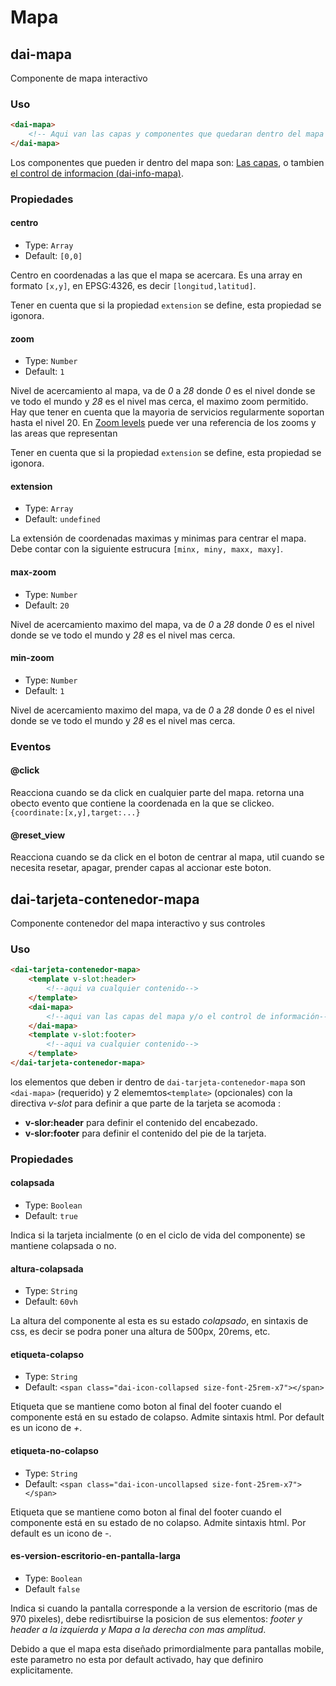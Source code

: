 
# Mapa

## dai-mapa

Componente de mapa interactivo

### Uso

```html
<dai-mapa>
    <!-- Aqui van las capas y componentes que quedaran dentro del mapa -->
</dai-mapa>
```
Los componentes que pueden ir dentro del mapa son: [Las capas](./capas.md), o tambien [el control de informacion (dai-info-mapa)](./controles.md#dai-info-mapa).

### Propiedades

#### centro

- Type: `Array`
- Default: `[0,0]`

Centro en coordenadas a las que el mapa se acercara. Es una array en formato `[x,y]`, en EPSG:4326, es decir `[longitud,latitud]`. 

Tener en cuenta que si la propiedad `extension` se define, esta propiedad se igonora.

#### zoom

- Type: `Number`
- Default: `1`

Nivel de acercamiento al mapa, va de *0* a *28* donde *0* es el nivel donde se ve todo el mundo y *28* es el nivel mas cerca, el maximo zoom permitido. Hay que tener en cuenta que la mayoria de servicios regularmente soportan hasta el nivel 20. En [Zoom levels](https://wiki.openstreetmap.org/wiki/Zoom_levels) puede ver una referencia de los zooms y las areas que representan 

Tener en cuenta que si la propiedad `extension` se define, esta propiedad se igonora.

#### extension

- Type: `Array`
- Default: `undefined`

La extensión de coordenadas maximas y minimas para centrar el mapa. Debe contar con la siguiente estrucura `[minx, miny, maxx, maxy]`.

#### max-zoom

- Type: `Number`
- Default: `20`

Nivel de acercamiento maximo del mapa, va de *0* a *28* donde *0* es el nivel donde se ve todo el mundo y *28* es el nivel mas cerca.

#### min-zoom

- Type: `Number`
- Default: `1`

Nivel de acercamiento maximo del mapa, va de *0* a *28* donde *0* es el nivel donde se ve todo el mundo y *28* es el nivel mas cerca.

### Eventos
#### @click
Reacciona cuando se da click en cualquier parte del mapa. retorna una obecto evento que contiene la coordenada en la que se clickeo. `{coordinate:[x,y],target:...}`

#### @reset_view

Reacciona cuando se da click en el boton de centrar al mapa, util cuando se necesita resetar, apagar, prender capas al accionar este boton.

## dai-tarjeta-contenedor-mapa

Componente contenedor del mapa interactivo y sus controles

### Uso

```html
<dai-tarjeta-contenedor-mapa>
    <template v-slot:header>
        <!--aqui va cualquier contenido-->
    </template>
    <dai-mapa>
        <!--aqui van las capas del mapa y/o el control de información-->
    </dai-mapa>
    <template v-slot:footer>
        <!--aqui va cualquier contenido-->
    </template>
</dai-tarjeta-contenedor-mapa>
```
los elementos que deben ir dentro de `dai-tarjeta-contenedor-mapa` son `<dai-mapa>` (requerido) y 2 elememtos`<template>` (opcionales) con la  directiva *v-slot* para definir a que parte de la tarjeta se acomoda :

- **v-slor:header** para definir el contenido del encabezado.
- **v-slor:footer** para definir el contenido del pie de la tarjeta.

### Propiedades

#### colapsada

- Type: `Boolean`
- Default: `true`

Indica si la tarjeta incialmente (o en el ciclo de vida del componente) se mantiene colapsada o no.

#### altura-colapsada

- Type: `String`
- Default: `60vh`

La altura del componente al esta es su estado *colapsado*, en sintaxis de css, es decir se podra poner una altura de 500px, 20rems, etc.


#### etiqueta-colapso

- Type: `String`
- Default: `<span class="dai-icon-collapsed size-font-25rem-x7"></span>`

Etiqueta que se mantiene como boton al final del footer cuando el componente está en su estado de colapso. Admite sintaxis html. Por default es un icono de _+_.


#### etiqueta-no-colapso

- Type: `String`
- Default: `<span class="dai-icon-uncollapsed size-font-25rem-x7"></span>`

Etiqueta que se mantiene como boton al final del footer cuando el componente está en su estado de no colapso. Admite sintaxis html. Por default es un icono de _-_.


#### es-version-escritorio-en-pantalla-larga

- Type: `Boolean`
- Default `false`

Indica si cuando la pantalla corresponde a la version de escritorio (mas de 970 pixeles), debe redisrtibuirse la posicion de sus elementos: *footer y header a la izquierda y Mapa a la derecha con mas amplitud*.

Debido a que el mapa esta diseñado primordialmente para pantallas mobile, este parametro no esta por default activado, hay que definiro explicitamente.